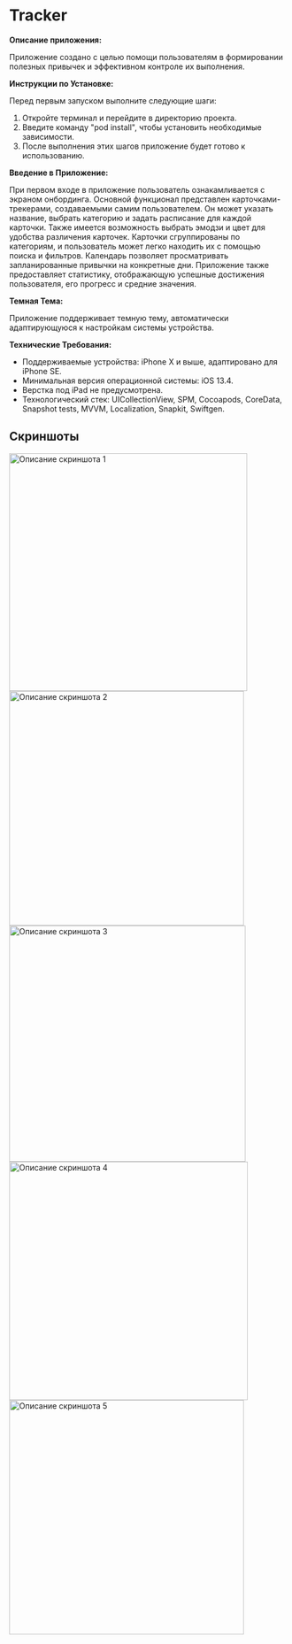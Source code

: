 # Tracker

**Описание приложения:**

Приложение создано с целью помощи пользователям в формировании полезных привычек и эффективном контроле их выполнения.

**Инструкции по Установке:**

Перед первым запуском выполните следующие шаги:

1. Откройте терминал и перейдите в директорию проекта.
2. Введите команду "pod install", чтобы установить необходимые зависимости.
3. После выполнения этих шагов приложение будет готово к использованию.

**Введение в Приложение:**

При первом входе в приложение пользователь ознакамливается с экраном онбординга. Основной функционал представлен карточками-трекерами, создаваемыми самим пользователем. Он может указать название, выбрать категорию и задать расписание для каждой карточки. Также имеется возможность выбрать эмодзи и цвет для удобства различения карточек. Карточки сгруппированы по категориям, и пользователь может легко находить их с помощью поиска и фильтров. Календарь позволяет просматривать запланированные привычки на конкретные дни. Приложение также предоставляет статистику, отображающую успешные достижения пользователя, его прогресс и средние значения.

**Темная Тема:**

Приложение поддерживает темную тему, автоматически адаптирующуюся к настройкам системы устройства.

**Технические Требования:**

- Поддерживаемые устройства: iPhone X и выше, адаптировано для iPhone SE.
- Минимальная версия операционной системы: iOS 13.4.
- Верстка под iPad не предусмотрена.
- Технологический стек: UICollectionView, SPM, Cocoapods, CoreData, Snapshot tests, MVVM, Localization, Snapkit, Swiftgen.

## **Скриншоты**

<img width="430" alt="Описание скриншота 1" src="https://github.com/AndreyAslanov/Tracker/blob/94e545494109baab7735909938c3997c856f680c/Screenshots/Simulator%20Screenshot%20-%20iPhone%2014%20Pro%20-%202024-01-02%20at%2003.51.47.png">

<img width="424" alt="Описание скриншота 2" src="https://github.com/AndreyAslanov/Tracker/blob/94e545494109baab7735909938c3997c856f680c/Screenshots/Simulator%20Screenshot%20-%20iPhone%2014%20Pro%20-%202024-01-02%20at%2003.51.47.png">

<img width="427" alt="Описание скриншота 3" src="https://github.com/AndreyAslanov/Tracker/blob/94e545494109baab7735909938c3997c856f680c/Screenshots/Simulator%20Screenshot%20-%20iPhone%2014%20Pro%20-%202024-01-02%20at%2003.51.47.png">

<img width="431" alt="Описание скриншота 4" src="https://github.com/AndreyAslanov/Tracker/blob/94e545494109baab7735909938c3997c856f680c/Screenshots/Simulator%20Screenshot%20-%20iPhone%2014%20Pro%20-%202024-01-02%20at%2003.51.47.png">

<img width="424" alt="Описание скриншота 5" src="https://github.com/AndreyAslanov/Tracker/blob/94e545494109baab7735909938c3997c856f680c/Screenshots/Simulator%20Screenshot%20-%20iPhone%2014%20Pro%20-%202024-01-02%20at%2003.51.47.png">


